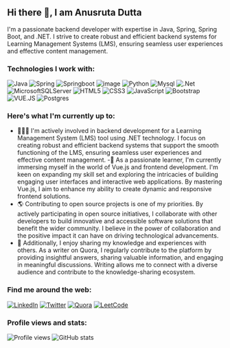 ## Hi there 👋, I am Anusruta Dutta
I'm a passionate backend developer with expertise in Java, Spring, Spring Boot, and .NET. I strive to create robust and efficient backend systems for Learning Management Systems (LMS), ensuring seamless user experiences and effective content management.

### Technologies I work with:

![Java](https://img.shields.io/badge/Java-ED8B00?style=for-the-badge&logo=java&logoColor=white)
![Spring](https://img.shields.io/badge/Spring-6DB33F?style=for-the-badge&logo=spring&logoColor=white)
![Springboot](https://img.shields.io/badge/Spring_Boot-F2F4F9?style=for-the-badge&logo=spring-boot)
![image](https://img.shields.io/badge/Docker-2CA5E0?style=for-the-badge&logo=docker&logoColor=white)
![Python](https://img.shields.io/badge/Python-FFD43B?style=for-the-badge&logo=python&logoColor=blue)
![Mysql](https://img.shields.io/badge/MySQL-005C84?style=for-the-badge&logo=mysql&logoColor=white)
![.Net](https://img.shields.io/badge/.NET-5C2D91?style=for-the-badge&logo=.net&logoColor=white)
![MicrosoftSQLServer](https://img.shields.io/badge/Microsoft%20SQL%20Server-CC2927?style=for-the-badge&logo=microsoft%20sql%20server&logoColor=white)
![HTML5](https://img.shields.io/badge/html5-%23E34F26.svg?style=for-the-badge&logo=html5&logoColor=white)
![CSS3](https://img.shields.io/badge/css3-%231572B6.svg?style=for-the-badge&logo=css3&logoColor=white)
![JavaScript](https://img.shields.io/badge/javascript-%23323330.svg?style=for-the-badge&logo=javascript&logoColor=%23F7DF1E)
![Bootstrap](https://img.shields.io/badge/bootstrap-%23563D7C.svg?style=for-the-badge&logo=bootstrap&logoColor=white)
![VUE.JS](https://img.shields.io/badge/Vue.js-35495E?style=for-the-badge&logo=vuedotjs&logoColor=4FC08D)
![Postgres](https://img.shields.io/badge/postgres-%23316192.svg?style=for-the-badge&logo=postgresql&logoColor=white)

### Here's what I'm currently up to:

- 🧑🏻‍💻 I'm actively involved in backend development for a Learning Management System (LMS) tool using .NET technology. I focus on creating robust and efficient backend systems that support the smooth functioning of the LMS, ensuring seamless user experiences and effective content management.
-🦿 As a passionate learner, I'm currently immersing myself in the world of Vue.js and frontend development. I'm keen on expanding my skill set and exploring the intricacies of building engaging user interfaces and interactive web applications. By mastering Vue.js, I aim to enhance my ability to create dynamic and responsive frontend solutions.
- 🌎 Contributing to open source projects is one of my priorities. By actively participating in open source initiatives, I collaborate with other developers to build innovative and accessible software solutions that benefit the wider community. I believe in the power of collaboration and the positive impact it can have on driving technological advancements.
- 📝 Additionally, I enjoy sharing my knowledge and experiences with others. As a writer on Quora, I regularly contribute to the platform by providing insightful answers, sharing valuable information, and engaging in meaningful discussions. Writing allows me to connect with a diverse audience and contribute to the knowledge-sharing ecosystem.

### Find me around the web:

[![LinkedIn](https://img.shields.io/badge/LinkedIn-0077B5?style=for-the-badge&logo=linkedin&logoColor=white)](https://www.linkedin.com/in/anusruta-dutta/)
[![Twitter](https://img.shields.io/badge/Twitter-1DA1F2?style=for-the-badge&logo=twitter&logoColor=white)](https://twitter.com/Anusruta)
[![Quora](https://img.shields.io/badge/Quora-%23B92B27.svg?style=for-the-badge&logo=Quora&logoColor=white)](https://www.quora.com/profile/ANUSRUTA-DUTTA/)
[![LeetCode](https://img.shields.io/badge/LeetCode-000000?style=for-the-badge&logo=LeetCode&logoColor=%23d16c06)](https://leetcode.com/anusruta_dutta/)

### Profile views and stats:
![Profile views](https://komarev.com/ghpvc/?username=AnusrutaD&color=green)
![GitHub stats](https://github-readme-stats.vercel.app/api?username=AnusrutaD&show_icons=true&count_private=true&include_all_commits=true&hide=issues,contribs)



